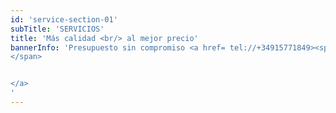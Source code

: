 ```yaml
---
id: 'service-section-01'
subTitle: 'SERVICIOS'
title: 'Más calidad <br/> al mejor precio'
bannerInfo: 'Presupuesto sin compromiso <a href= tel://+34915771849><span>915 771 849
</span>


</a>
'
---
```

